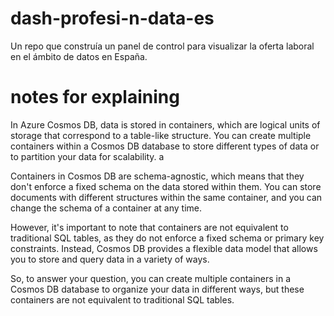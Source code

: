 # dash-profesi-n-data-es
Un repo que construía un panel de control para visualizar la oferta laboral en el ámbito de datos en España.

# notes for explaining

In Azure Cosmos DB, data is stored in containers, which are logical units of storage that correspond to a table-like structure. You can create multiple containers within a Cosmos DB database to store different types of data or to partition your data for scalability. a

Containers in Cosmos DB are schema-agnostic, which means that they don't enforce a fixed schema on the data stored within them. You can store documents with different structures within the same container, and you can change the schema of a container at any time.

However, it's important to note that containers are not equivalent to traditional SQL tables, as they do not enforce a fixed schema or primary key constraints. Instead, Cosmos DB provides a flexible data model that allows you to store and query data in a variety of ways.

So, to answer your question, you can create multiple containers in a Cosmos DB database to organize your data in different ways, but these containers are not equivalent to traditional SQL tables.